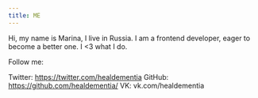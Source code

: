 ```yaml
---
title: ME
---
```


Hi, my name is Marina, I live in Russia.
I am a frontend developer, eager to become a better one.
I <3 what I do.

Follow me:

Twitter: https://twitter.com/healdementia
GitHub: https://github.com/healdementia/
VK: vk.com/healdementia
